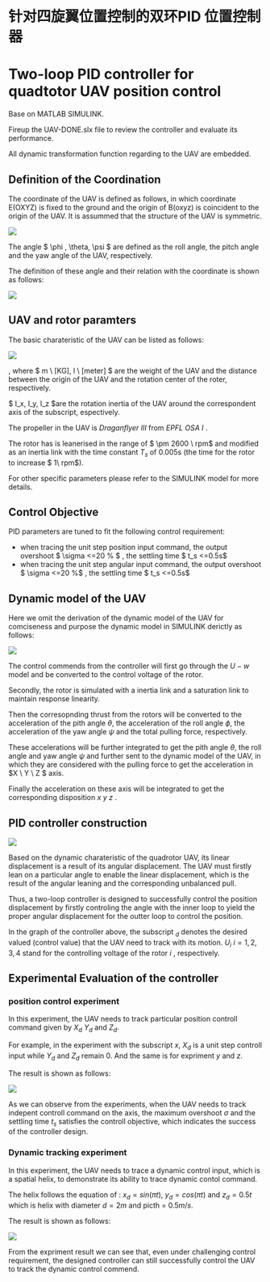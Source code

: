 # 针对四旋翼位置控制的双环PID 位置控制器 

# Two-loop PID controller for quadtotor UAV position control

Base on MATLAB SIMULINK.

Fireup the UAV-DONE.slx file to review the controller and evaluate its performance.

All dynamic transformation function regarding to the UAV are embedded.



## Definition of the Coordination  

The coordinate of the UAV is defined as follows, in which coordinate E(OXYZ) is fixed to the ground and the origin of B(oxyz) is coincident to the origin of the UAV. It is assummed that the structure of the UAV is symmetric.

![](https://github.com/sadwfi/PID-controller-for-quadtoter-UAV/raw/master/coordinate%201.png)

 The angle $ \phi , \theta, \psi $ are defined as the roll angle, the pitch angle and the yaw angle of the UAV, respectively.

The definition of these angle and their relation with the coordinate is shown as follows: 

![](https://github.com/sadwfi/PID-controller-for-quadtoter-UAV/raw/master/coordinate%202.png)

## UAV and rotor paramters

The basic charateristic of the UAV can be listed as follows:

![](https://github.com/sadwfi/PID-controller-for-quadtoter-UAV/raw/master/UAV%20characteristic%20parameters.png)



, where $ m \ [KG], l \ [meter] $ are the weight of the UAV and the  distance between the origin of the UAV and the rotation center of the roter, respectively.

$ I_x, I_y, I_z $are the rotation inertia of the UAV around the correspondent axis of the  subscript, espectively.

The  propeller in the UAV is  *Draganflyer III* from  *EPFL OSA I* .

The rotor has  is leanerised in the range of $ \pm 2600 \ rpm$ and modified as an  inertia link with the time constant $T_s$ of 0.005s (the time for the rotor to increase $ 1\ rpm$).  

For other specific parameters please refer to the SIMULINK model for more details. 

## Control Objective

PID parameters are tuned to fit the following control requirement:

- when tracing the unit step position input command, the output overshoot $ \sigma <=20 \% $ , the settling time $ t_s <=0.5s$
- when tracing the unit step angular input command, the output overshoot $ \sigma <=20 \%$ , the settling time $ t_s <=0.5s$



## Dynamic model of the UAV

Here we omit the derivation of the dynamic model of the UAV for comciseness and purpose the dynamic model in SIMULINK derictly as follows:

![](https://github.com/sadwfi/PID-controller-for-quadtoter-UAV/raw/master/Simulation%20model.png)

The control commends from the controller will first go through the $U-w$ model and be converted to the control voltage of the  rotor.

Secondly, the rotor is simulated with a inertia link  and a saturation link to maintain response linearity.

Then the corresopnding thrust from the rotors will be converted to the acceleration of the pith angle $\theta$,  the acceleration of the roll angle $\phi$,  the acceleration of the yaw angle $\psi$ and the total pulling force, respectively.   

These accelerations will be further integrated to get the pith angle $\theta$,  the roll angle  and  yaw angle $\psi$ and further sent to the dynamic model of the UAV, in which they are considered with the pulling force to get the acceleration in $X \ Y \ Z $ axis. 

Finally the acceleration on these axis will be integrated to get the corresponding disposition $x \ y \ z$ .

## PID controller construction

![](https://github.com/sadwfi/PID-controller-for-quadtoter-UAV/raw/master/PID%20control%20structure.png)

Based on the dynamic charateristic of the quadrotor UAV, its linear displacement is a result of its angular displacement. The UAV must firstly lean on a particular angle to enable the  linear displacement, which is the result of the angular leaning and the corresponding unbalanced pull.

Thus, a two-loop controller is designed to successfully control the position displacement by firstly controling the angle with the inner loop to yield the proper angular displacement for the outter loop to control the position.



In the graph of the controller above, the subscript $_d$ denotes the desired valued (control value) that the UAV need to track with its motion. $U_i \ i=1,2,3,4$ stand for the controlling voltage of the rotor $i$ , respectively.  

## Experimental Evaluation of the controller 

### position control experiment

In this experiment, the UAV needs to track particular position controll command given by $X_d \ Y_d$ and $Z_d$.

For example, in the experiment with the subscript $x$, $X_d$ is a unit step controll input while $Y_d$ and $Z_d$ remain $0$. And the same is for expriment $y$ and $z$.

The result is shown as follows:

![](https://github.com/sadwfi/PID-controller-for-quadtoter-UAV/raw/master/position%20control%20exp.png)

As we can observe from the experiments, when the UAV needs to track indepent controll command on the axis, the maximum overshoot $\sigma$ and the settling time $t_s$ satisfies the controll objective, which indicates the success of the controller design.

### Dynamic tracking experiment

In this experiment, the UAV needs to trace a dynamic control input, which is a spatial helix, to demonstrate its ability to trace dynamic contol command.

The helix follows the equation of : $x_d= sin(\pi t), \ y_d=cos(\pi t)$ and $z_d=0.5t$ which is helix with diameter $d=2m$ and picth =   $0.5m/s$.

The result is shown as follows:

![](https://github.com/sadwfi/PID-controller-for-quadtoter-UAV/raw/master/dynamic%20tracking%20exp.png)

From the expriment result we can see that, even under challenging control requirement, the designed controller can still successfully control the UAV to track the dynamic control commend.